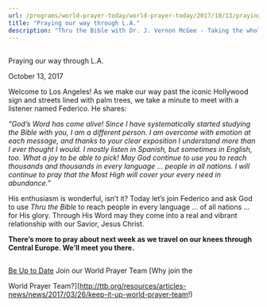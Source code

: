 ```yaml
---
url: /programs/world-prayer-today/world-prayer-today/2017/10/13/praying-our-way-through-l.a
title: "Praying our way through L.A."
description: "Thru the Bible with Dr. J. Vernon McGee - Taking the whole Word to the whole world"
---
```







## 
 Praying our way through L.A.


October 13, 2017




Welcome to Los Angeles! As we make our way past the iconic Hollywood sign and streets lined with palm trees, we take a minute to meet with a listener named Federico. He shares:


*“God’s Word has come alive! Since I have systematically started studying the Bible with you, I am a different person. I am overcome with emotion at each message, and thanks to your clear exposition I understand more than I ever thought I would. I mostly listen in Spanish, but sometimes in English, too. What a joy to be able to pick! May God continue to use you to reach thousands and thousands in every language … people in all nations. I will continue to pray that the Most High will cover your every need in abundance.”*


His enthusiasm is wonderful, isn’t it? Today let’s join Federico and ask God to use *Thru the Bible* to reach people in every language … of all nations … for His glory. Through His Word may they come into a real and vibrant relationship with our Savior, Jesus Christ.  


**There’s more to pray about next week as we travel on our knees through Central Europe. We’ll meet you there.**







## 




[Be Up to Date](http://feeds.feedburner.com/WorldPrayerToday "World Prayer Today RSS Feed")
Join our World Prayer Team
[Why join the  

World Prayer Team?](http://ttb.org/resources/articles-news/news/2017/03/26/keep-it-up-world-prayer-team!)




